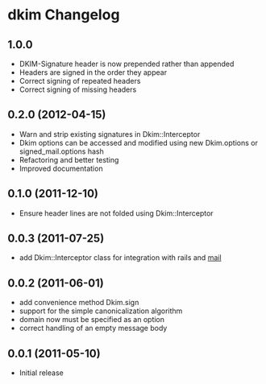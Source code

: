 # dkim Changelog

## 1.0.0
* DKIM-Signature header is now prepended rather than appended
* Headers are signed in the order they appear
* Correct signing of repeated headers
* Correct signing of missing headers

## 0.2.0 (2012-04-15)
* Warn and strip existing signatures in Dkim::Interceptor
* Dkim options can be accessed and modified using new Dkim.options or signed_mail.options hash
* Refactoring and better testing
* Improved documentation

## 0.1.0 (2011-12-10)
* Ensure header lines are not folded using Dkim::Interceptor

## 0.0.3 (2011-07-25)
* add Dkim::Interceptor class for integration with rails and [mail](https://github.com/mikel/mail)

## 0.0.2 (2011-06-01)

* add convenience method Dkim.sign
* support for the simple canonicalization algorithm
* domain now must be specified as an option
* correct handling of an empty message body


## 0.0.1 (2011-05-10)

* Initial release

